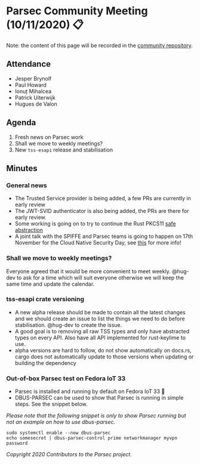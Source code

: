 # Parsec Community Meeting (10/11/2020) 📋

Note: the content of this page will be recorded in the [community
repository](https://github.com/parallaxsecond/community/tree/master/minutes).

## Attendance

- Jesper Brynolf
- Paul Howard
- Ionuț Mihalcea
- Patrick Uiterwijk
- Hugues de Valon

## Agenda

1. Fresh news on Parsec work
2. Shall we move to weekly meetings?
3. New `tss-esapi` release and stabilisation

## Minutes

### General news

- The Trusted Service provider is being added, a few PRs are currently in early review
- The JWT-SVID authenticator is also being added, the PRs are there for early review.
- Some working is going on to try to continue the Rust PKCS11 [safe
   abstraction](https://github.com/mheese/rust-pkcs11/issues/38)
- A joint talk with the SPIFFE and Parsec teams is going to happen on 17th November for the Cloud
   Native Security Day, see [this](https://cnsdna20.sched.com/event/fJAk) for more info!

### Shall we move to weekly meetings?

Everyone agreed that it would be more convenient to meet weekly. @hug-dev to ask for a time which
will suit everyone otherwise we will keep the same time and update the calendar.

### tss-esapi crate versioning

- A new alpha release should be made to contain all the latest changes and we should create an issue
   to list the things we need to do before stabilisation. @hug-dev to create the issue.
- A good goal is to removing all raw TSS types and only have abstracted types on every API. Also
   have all API implemented for rust-keylime to use.
- alpha versions are hard to follow, do not show automatically on docs.rs, cargo does not
   automatically update to those versions when updating or building the dependency

### Out-of-box Parsec test on Fedora IoT 33

- Parsec is installed and running by default on Fedora IoT 33 🤩
- DBUS-PARSEC can be used to show that Parsec is running in simple steps. See the snippet below.

*Please note that the following snippet is only to show Parsec running but not an example on how to
use dbus-parsec.*

```
sudo systemctl enable --now dbus-parsec
echo somesecret | dbus-parsec-control prime networkmanager myvpn password 
```

*Copyright 2020 Contributors to the Parsec project.*
